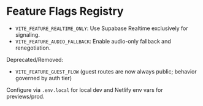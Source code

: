 # Feature Flags Registry

- `VITE_FEATURE_REALTIME_ONLY`: Use Supabase Realtime exclusively for signaling.
- `VITE_FEATURE_AUDIO_FALLBACK`: Enable audio-only fallback and renegotiation.

Deprecated/Removed:
- `VITE_FEATURE_GUEST_FLOW` (guest routes are now always public; behavior governed by auth tier)

Configure via `.env.local` for local dev and Netlify env vars for previews/prod. 